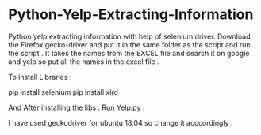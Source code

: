 # Python-Yelp-Extracting-Information
Python yelp extracting information with help of selenium driver. Download the Firefox gecko-driver and put it in the same folder as the script and run the script .  It takes the names from the EXCEL file and search it on google and yelp so put all the names in the excel file .

To install  Libraries : 

pip install selenium
pip install xlrd


And After installing the libs . Run Yelp.py .

I have used geckodriver for ubuntu 18.04 so change it acccordingly .
